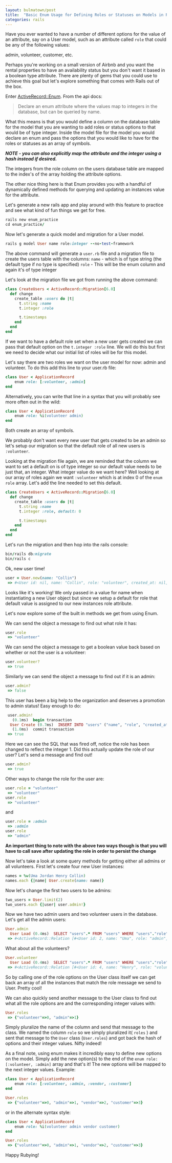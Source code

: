 ```yaml
---
layout: bulmatown/post
title:  "Basic Enum Usage for Defining Roles or Statuses on Models in Rails"
categories: rails
---
```


Have you ever wanted to have a number of different options for the value of an attribute, say on a User model, such as an attribute called `role` that could be any of the following values: 

admin, volunteer, customer, etc. 

Perhaps you're working on a small version of Airbnb and you want the rental properties to have an availability status but you don't want it based in a boolean type attribute. There are plenty of gems that you could use to achieve this goal but let's explore something that comes with Rails out of the box.

Enter [ActiveRecord::Enum](https://api.rubyonrails.org/v5.2.3/classes/ActiveRecord/Enum.html). From the api docs: 

> Declare an enum attribute where the values map to integers in the database, but can be queried by name.

What this means is that you would define a column on the database table for the model that you are wanting to add roles or status options to that would be of type integer. Inside the model file for the model you would declare an enum and pass the options that you would like to have for the roles or statuses as an array of symbols.

***NOTE - you can also explicitly map the attribute and the integer using a hash instead if desired.***

The integers from the role column on the users database table are mapped to the index's of the array holding the attribute options. 

The other nice thing here is that Enum provides you with a handful of dynamically defined methods for querying and updating an instances value for the attribute.

Let's generate a new rails app and play around with this feature to practice and see what kind of fun things we get for free.
```ruby
rails new enum_practice
cd enum_practice/
```
Now let's generate a quick model and migration for a User model. 
```ruby
rails g model User name role:integer --no-test-framework
```
The above command will generate a `user.rb` file and a migration file to create the users table with the columns: `name` - which is of type string (the default type if no type is specified)
`role` - This will be the enum column and again it's of type integer

Let's look at the migration file we got from running the above command:
```ruby
class CreateUsers < ActiveRecord::Migration[6.0]
  def change
    create_table :users do |t|
      t.string :name
      t.integer :role

      t.timestamps
    end
  end
end
```

If we want to have a default role set when a new user gets created we can pass that default option on the `t.integer :role` line. We will do this but first we need to decide what our initial list of roles will be for this model.

Let's say there are two roles we want on the user model for now: admin and volunteer.
To do this add this line to your user.rb file:
```ruby
class User < ApplicationRecord
	enum role: [:volunteer, :admin]
end
```
Alternatively, you can write that line in a syntax that you will probably see more often out in the wild:
```ruby
class User < ApplicationRecord
	enum role: %i(volunteer admin)
end
```
Both create an array of symbols.

We probably don't want every new user that gets created to be an admin so let's setup our migration so that the default role of all new users is `:volunteer`.

Looking at the migration file again, we are reminded that the column we want to set a default on is of type integer so our default value needs to be just that, an integer. What integer value do we want here? Well looking at our array of roles again we want `:volunteer` which is at index 0 of the `enum role` array. Let's add the line needed to set this default.
```ruby
class CreateUsers < ActiveRecord::Migration[6.0]
  def change
    create_table :users do |t|
      t.string :name
      t.integer :role, default: 0

      t.timestamps
    end
  end
end
```
Let's run the migration and then hop into the rails console:
```ruby
bin/rails db:migrate
bin/rails c
```
Ok, new user time!
```ruby
user = User.new(name: "Collin")
 => #<User id: nil, name: "Collin", role: "volunteer", created_at: nil, updated_at: nil> 
```
Looks like it's working! We only passed in a value for name when instantiating a new User object but since we setup a default for role that default value is assigned to our new instances role attribute. 

Let's now explore some of the built in methods we get from using Enum.

We can send the object a message to find out what role it has:
```ruby
user.role
 => "volunteer" 
```
We can send the object a message to get a boolean value back based on whether or not the user is a volunteer:
```ruby
user.volunteer?
 => true 
```
Similarly we can send the object a message to find out if it is an admin:
```ruby
user.admin?
 => false 
```
 
This user has been a big help to the organization and deserves a promotion to admin status! Easy enough to do:
```ruby
 user.admin!
   (0.1ms)  begin transaction
  User Create (0.7ms)  INSERT INTO "users" ("name", "role", "created_at", "updated_at") VALUES (?, ?, ?, ?)  [["name", "Collin"], ["role", 1], ["created_at", "2020-11-11 17:09:53.227728"], ["updated_at", "2020-11-11 17:09:53.227728"]]
   (1.0ms)  commit transaction
 => true 
```
Here we can see the SQL that was fired off, notice the role has been changed to reflect the integer 1. Did this actually update the role of our user? Let's send a message and find out!
```ruby
user.admin?
 => true
```
Other ways to change the role for the user are:
```ruby
user.role = "volunteer"
 => "volunteer" 
user.role
 => "volunteer"
```
and
```ruby
user.role = :admin
 => :admin 
user.role
 => "admin"
```
**An important thing to note with the above two ways though is that you will have to call save after updating the role in order to persist the change**

Now let's take a look at some query methods for getting either all admins or all volunteers. First let's create four new User instances:
```ruby
names = %w(Uma Jordan Henry Collin)
names.each {|name| User.create(name: name)}
```
Now let's change the first two users to be admins:
```ruby
two_users = User.limit(2)
two_users.each {|user| user.admin!}
```
Now we have two admin users and two volunteer users in the database. Let's get all the admin users:
```ruby
User.admin
  User Load (0.4ms)  SELECT "users".* FROM "users" WHERE "users"."role" = ? LIMIT ?  [["role", 1], ["LIMIT", 11]]
 => #<ActiveRecord::Relation [#<User id: 2, name: "Uma", role: "admin", created_at: "2020-11-11 17:17:46", updated_at: "2020-11-11 17:25:50">, #<User id: 3, name: "Jordan", role: "admin", created_at: "2020-11-11 17:17:46", updated_at: "2020-11-11 17:25:50">]>
```
What about all the volunteers?
```ruby
User.volunteer
  User Load (0.4ms)  SELECT "users".* FROM "users" WHERE "users"."role" = ? LIMIT ?  [["role", 0], ["LIMIT", 11]]
 => #<ActiveRecord::Relation [#<User id: 4, name: "Henry", role: "volunteer", created_at: "2020-11-11 17:17:46", updated_at: "2020-11-11 17:17:46">, #<User id: 5, name: "Collin", role: "volunteer", created_at: "2020-11-11 17:17:46", updated_at: "2020-11-11 17:17:46">]>
```
So by calling one of the role options on the User class itself we can get back an array of all the instances that match the role message we send to User. Pretty cool!

We can also quickly send another message to the User class to find out what all the role options are and the corresponding integer values with:
```ruby
User.roles
 => {"volunteer"=>0, "admin"=>1}
```
Simply pluralize the name of the column and send that message to the class. We named the column `role` so we simply pluralized it( `roles` ) and sent that message to the `User` class (`User.roles`) and got back the hash of options and their integer values. Nifty indeed!

As a final note, using enum makes it incredibly easy to define new options on the model. Simply add the new option(s) to the end of the `enum role: [:volunteer, :admin]` array and that's it! The new options will be mapped to the next integer values.
Example:
```ruby
class User < ApplicationRecord
	enum role: [:volunteer, :admin, :vendor, :customer]
end

User.roles
 => {"volunteer"=>0, "admin"=>1, "vendor"=>2, "customer"=>3}
```
or in the alternate syntax style:
```ruby
class User < ApplicationRecord
	enum role: %i(volunteer admin vendor customer)
end

User.roles
 => {"volunteer"=>0, "admin"=>1, "vendor"=>2, "customer"=>3}
```


Happy Rubying!